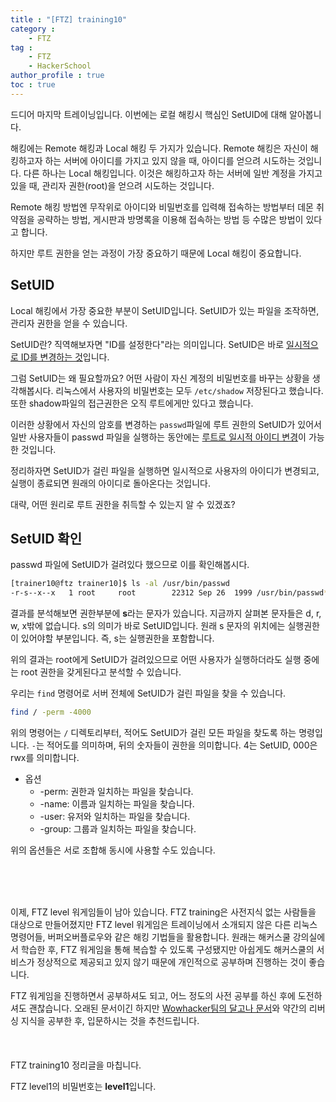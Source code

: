 ```yaml
---
title : "[FTZ] training10"
category : 
    - FTZ
tag : 
    - FTZ
    - HackerSchool
author_profile : true
toc : true
---
```


드디어 마지막 트레이닝입니다. 이번에는 로컬 해킹시 핵심인 SetUID에 대해 알아봅니다.

해킹에는 Remote 해킹과 Local 해킹 두 가지가 있습니다. Remote 해킹은 자신이 해킹하고자 하는 서버에 아이디를 가지고 있지 않을 때, 아이디를 얻으려 시도하는 것입니다. 다른 하나는 Local 해킹입니다. 이것은 해킹하고자 하는 서버에 일반 계정을 가지고 있을 때, 관리자 권한(root)을 얻으려 시도하는 것입니다.


Remote 해킹 방법엔 무작위로 아이디와 비밀번호를 입력해 접속하는 방법부터 데몬 취약점을  공략하는 방법, 게시판과 방명록을 이용해 접속하는 방법 등 수많은 방법이 있다고 합니다.

하지만 루트 권한을 얻는 과정이 가장 중요하기 때문에 Local 해킹이 중요합니다.

## SetUID
Local 해킹에서 가장 중요한 부분이 SetUID입니다. SetUID가 있는 파일을 조작하면, 관리자 권한을 얻을 수 있습니다.

SetUID란? 직역해보자면 "ID를 설정한다"라는 의미입니다. SetUID은 바로 <u>일시적으로 ID를 변경하는 것</u>입니다.

그럼 SetUID는 왜 필요할까요? 어떤 사람이 자신 계정의 비밀번호를 바꾸는 상황을 생각해봅시다. 리눅스에서 사용자의 비밀번호는 모두 <code>/etc/shadow</code> 저장된다고 했습니다. 또한 shadow파일의 접근권한은 오직 루트에게만 있다고 했습니다. 

이러한 상황에서 자신의 암호를 변경하는 <code>passwd</code>파일에 루트 권한의 SetUID가 있어서 일반 사용자들이 passwd 파일을 실행하는 동안에는 <u>루트로 일시적 아이디 변경</u>이 가능한 것입니다. 

정리하자면 SetUID가 걸린 파일을 실행하면 일시적으로 사용자의 아이디가 변경되고, 실행이 종료되면 원래의 아이디로 돌아온다는 것입니다.

대략, 어떤 원리로 루트 권한을 취득할 수 있는지 알 수 있겠죠?

## SetUID 확인
passwd 파일에 SetUID가 걸려있다 했으므로 이를 확인해봅시다.

```sh
[trainer10@ftz trainer10]$ ls -al /usr/bin/passwd
-r-s--x--x   1 root     root        22312 Sep 26  1999 /usr/bin/passwd*
```
결과를 분석해보면 권한부분에 **s**라는 문자가 있습니다. 지금까지 살펴본 문자들은 d, r, w, x밖에 없습니다. s의 의미가 바로 SetUID입니다. 원래 s 문자의 위치에는 실행권한이 있어야할 부분입니다. 즉, s는 실행권한을 포함합니다.

위의 결과는 root에게 SetUID가 걸려있으므로 어떤 사용자가 실행하더라도 실행 중에는 root 권한을 갖게된다고 분석할 수 있습니다.

우리는 <code>find</code> 명령어로 서버 전체에 SetUID가 걸린 파일을 찾을 수 있습니다. 
```sh
find / -perm -4000
```
위의 명령어는 <code>/</code> 디렉토리부터, 적어도 SetUID가 걸린 모든 파일을 찾도록 하는 명령입니다. <code>-</code>는 적어도를 의미하며, 뒤의 숫자들이 권한을 의미합니다. 4는 SetUID, 000은 rwx를 의미합니다.

* 옵션
  * -perm: 권한과 일치하는 파일을 찾습니다.
  * -name: 이름과 일치하는 파일을 찾습니다.
  * -user: 유저와 일치하는 파일을 찾습니다.
  * -group: 그룹과 일치하는 파일을 찾습니다.

위의 옵션들은 서로 조합해 동시에 사용할 수도 있습니다. 



<br><br><br>

이제, FTZ level 워게임들이 남아 있습니다. FTZ training은 사전지식 없는 사람들을 대상으로 만들어졌지만 FTZ level 워게임은 트레이닝에서 소개되지 않은 다른 리눅스 명령어들, 버퍼오버플로우와 같은 해킹 기법들을 활용합니다. 원래는 해커스쿨 강의실에서 학습한 후, FTZ 워게임을 통해 복습할 수 있도록 구성됐지만 아쉽게도 해커스쿨의 서비스가 정상적으로 제공되고 있지 않기 때문에 개인적으로 공부하며 진행하는 것이 좋습니다.

FTZ 워게임을 진행하면서 공부하셔도 되고, 어느 정도의 사전 공부를 하신 후에 도전하셔도 괜찮습니다. 오래된 문서이긴 하지만 [Wowhacker팀의 달고나 문서](https://notjustmoney.github.io/해커_지망생이_알아야할_bof_기초-달고나.pdf)와 약간의 리버싱 지식을 공부한 후, 입문하시는 것을 추천드립니다.<br><br><br><br>
FTZ training10 정리글을 마칩니다. 

FTZ level1의 비밀번호는 **level1**입니다.